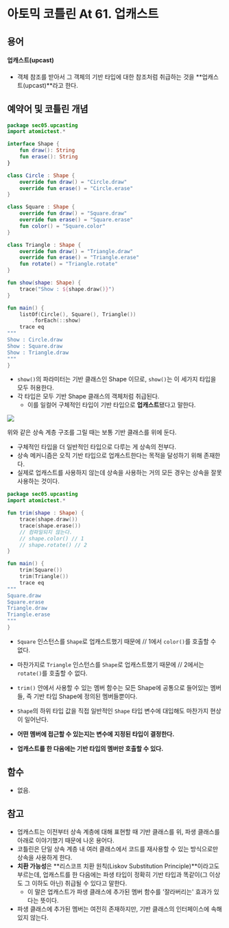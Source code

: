 # 아토믹 코틀린 At 61. 업캐스트

## 용어

#### 업캐스트(upcast)

- 객체 참조를 받아서 그 객체의 기반 타입에 대한 참조처럼 취급하는 것을 **업캐스트(upcast)**라고 한다.
 
## 예약어 및 코틀린 개념

```kotlin
package sec05.upcasting
import atomictest.*

interface Shape {
    fun draw(): String
    fun erase(): String
}

class Circle : Shape {
    override fun draw() = "Circle.draw"
    override fun erase() = "Circle.erase"
}

class Square : Shape {
    override fun draw() = "Square.draw"
    override fun erase() = "Square.erase"
    fun color() = "Square.color"
}

class Triangle : Shape {
    override fun draw() = "Triangle.draw"
    override fun erase() = "Triangle.erase"
    fun rotate() = "Triangle.rotate"
}

fun show(shape: Shape) {
    trace("Show : ${shape.draw()}")
}

fun main() {
    listOf(Circle(), Square(), Triangle())
        .forEach(::show)
    trace eq
"""
Show : Circle.draw
Show : Square.draw
Show : Triangle.draw
"""
}
```

- `show()`의 파라미터는 기반 클래스인 Shape 이므로, `show()`는 이 세가지 타입을 모두 허용한다.
- 각 타입은 모두 기반 Shape 클래스의 객체처럼 취급된다.
  - 이를 일컬어 구체적인 타입이 기반 타입으로 **업캐스트**됐다고 말한다.


<div align="left">
  <img src="https://velog.velcdn.com/images/tjdtn4484/post/cb157858-630f-4276-8b2a-74411f37d35f/image.png">
</div>

위와 같은 상속 계층 구조를 그릴 때는 보통 기반 클래스를 위에 둔다.

- 구체적인 타입을 더 일반적인 타입으로 다루는 게 상속의 전부다.
- 상속 메커니즘은 오직 기반 타입으로 업캐스트한다는 목적을 달성하기 위해 존재한다.
- 실제로 업캐스트를 사용하지 않는데 상속을 사용하는 거의 모든 경우는 상속을 잘못 사용하는 것이다.

```kotlin
package sec05.upcasting
import atomictest.*

fun trim(shape : Shape) {
    trace(shape.draw())
    trace(shape.erase())
    // 컴파일되지 않는다.
    // shape.color() // 1
    // shape.rotate() // 2
}

fun main() {
    trim(Square())
    trim(Triangle())
    trace eq
"""
Square.draw
Square.erase
Triangle.draw
Triangle.erase
"""
}
```

- `Square` 인스턴스를 `Shape`로 업캐스트했기 때문에 // 1에서 `color()`를 호출할 수 없다.
- 마찬가지로 `Triangle` 인스턴스를 `Shape`로 업캐스트했기 때문에 // 2에서는 `rotate()`를 호출할 수 없다.
- `trim()` 안에서 사용할 수 있는 멤버 함수는 모든 Shape에 공통으로 들어있는 멤버들, 즉 기반 타입 Shape에 정의된 멤버들뿐이다.
- `Shape`의 하위 타입 값을 직접 일반적인 `Shape` 타입 변수에 대입해도 마찬가지 현상이 일어난다.

- **어떤 멤버에 접근할 수 있는지는 변수에 지정된 타입이 결정한다.**
- **업캐스트를 한 다음에는 기반 타입의 멤버만 호출할 수 있다.**

## 함수

- 없음.

## 참고

- 업캐스트는 이전부터 상속 계층에 대해 표현할 때 기반 클래스를 위, 파생 클래스를 아래로 이야기했기 때문에 나온 용어다.
- 코틀린은 단일 상속 계층 내 여러 클래스에서 코드를 재사용할 수 있는 방식으로만 상속을 사용하게 한다.
- **치환 가능성**은 **리스코프 치환 원칙(Liskov Substitution Principle)**이라고도 부르는데, 업캐스트를 한 다음에는 파생 타입이 정확히 기반 타입과 똑같이(그 이상도 그 이하도 아닌) 취급될 수 있다고 말한다.
  - 이 말은 업캐스트가 파생 클래스에 추가된 멤버 함수를 '잘라버리는' 효과가 있다는 뜻이다.
- 파생 클래스에 추가된 멤버는 여전히 존재하지만, 기반 클래스의 인터페이스에 속해 있지 않는다.